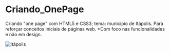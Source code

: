 # Criando_OnePage
Criando "one page" com HTML5 e CSS3; tema: município de Itápolis. Para reforçar conceitos iniciais de páginas web.
*Com foco nas funcionalidades e não em design.

![Itápolis](https://user-images.githubusercontent.com/51087767/83813808-81b95980-a694-11ea-8d5a-2ae2be9c04a5.jpg)
